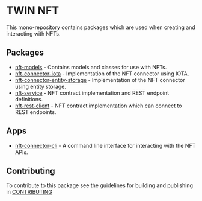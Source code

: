 # TWIN NFT

This mono-repository contains packages which are used when creating and interacting with NFTs.

## Packages

- [nft-models](packages/nft-models/README.md) - Contains models and classes for use with NFTs.
- [nft-connector-iota](packages/nft-connector-iota/README.md) - Implementation of the NFT connector using IOTA.
- [nft-connector-entity-storage](packages/nft-connector-entity-storage/README.md) - Implementation of the NFT connector using entity storage.
- [nft-service](packages/nft-service/README.md) - NFT contract implementation and REST endpoint definitions.
- [nft-rest-client](packages/nft-rest-client/README.md) - NFT contract implementation which can connect to REST endpoints.

## Apps

- [nft-connector-cli](apps/nft-cli/README.md) - A command line interface for interacting with the NFT APIs.

## Contributing

To contribute to this package see the guidelines for building and publishing in [CONTRIBUTING](./CONTRIBUTING.md)
